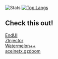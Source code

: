 ![Stats](https://github-readme-stats.vercel.app/api?username=aceinetx\&show_icons=true\&theme=radical&bg_color=000000&title_color=ffffff&text_color=ffffff)
[![Top Langs](https://github-readme-stats.vercel.app/api/top-langs/?username=aceinetx&layout=compact&hide_progress=true&theme=radical&bg_color=000000&title_color=ffffff&text_color=ffffff)](https://github.com/anuraghazra/github-readme-stats)
## Check this out!
[EndUI](https://github.com/aceinetx/endui)<br>
[ZInjector](https://github.com/aceinetx/ZInjector)<br>
[Watermelon++](https://github.com/aceinetx/Watermelon)<br>
[aceinetx.gzdoom](https://github.com/aceinetx/aceinetx.gzdoom)<br>
